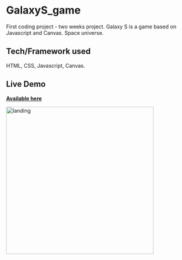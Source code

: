 # GalaxyS_game
First coding project - two weeks project. Galaxy S is a game based on Javascript and Canvas. Space universe.

## Tech/Framework used
HTML, CSS, Javascript, Canvas.

## Live Demo 
<a href="https://psowl.github.io/GalaxyS_game/">**Available here**</a>

<a href="https://psowl.github.io/GalaxyS_game/"><img src="https://github.com/psowl/GalaxyS_game/blob/master/public/images/landingpage.png" width="400" alt="landing"></a>
